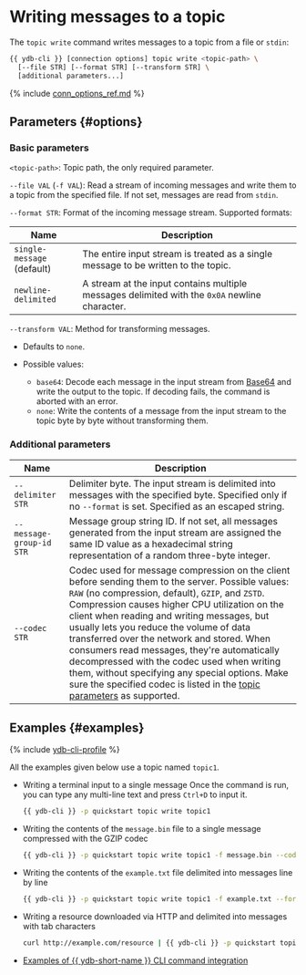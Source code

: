 # Writing messages to a topic

The `topic write` command writes messages to a topic from a file or `stdin`:

```bash
{{ ydb-cli }} [connection options] topic write <topic-path> \
  [--file STR] [--format STR] [--transform STR] \
  [additional parameters...]
```

{% include [conn_options_ref.md](commands/_includes/conn_options_ref.md) %}

## Parameters {#options}

### Basic parameters

`<topic-path>`: Topic path, the only required parameter.

`--file VAL` (`-f VAL`): Read a stream of incoming messages and write them to a topic from the specified file. If not set, messages are read from `stdin`.

`--format STR`: Format of the incoming message stream. Supported formats:

   | Name                           | Description                                                                                   |
   |--------------------------------|-----------------------------------------------------------------------------------------------|
   | `single-message`<br/>(default) | The entire input stream is treated as a single message to be written to the topic.            |
   | `newline-delimited`            | A stream at the input contains multiple messages delimited with the `0x0A` newline character. |

`--transform VAL`: Method for transforming messages.

- Defaults to `none`.
- Possible values:

   - `base64`: Decode each message in the input stream from [Base64](https://en.wikipedia.org/wiki/Base64) and write the output to the topic. If decoding fails, the command is aborted with an error.
   - `none`: Write the contents of a message from the input stream to the topic byte by byte without transforming them.

### Additional parameters

| Name                     | Description                                                                                                                                                                                                                                                                                                                                                                                                                                                                                                                                                                       |
|--------------------------|-----------------------------------------------------------------------------------------------------------------------------------------------------------------------------------------------------------------------------------------------------------------------------------------------------------------------------------------------------------------------------------------------------------------------------------------------------------------------------------------------------------------------------------------------------------------------------------|
| `--delimiter STR`        | Delimiter byte. The input stream is delimited into messages with the specified byte. Specified only if no `--format` is set. Specified as an escaped string.                                                                                                                                                                                                                                                                                                                                                                                                                      |
| `--message-group-id STR` | Message group string ID. If not set, all messages generated from the input stream are assigned the same ID value as a hexadecimal string representation of a random three-byte integer.                                                                                                                                                                                                                                                                                                                                                                                           |
| `--codec STR`            | Codec used for message compression on the client before sending them to the server. Possible values: `RAW` (no compression, default), `GZIP`, and `ZSTD`. Compression causes higher CPU utilization on the client when reading and writing messages, but usually lets you reduce the volume of data transferred over the network and stored. When consumers read messages, they're automatically decompressed with the codec used when writing them, without specifying any special options. Make sure the specified codec is listed in the [topic parameters](topic-create.md#create-options) as supported. |

## Examples {#examples}

{% include [ydb-cli-profile](../../_includes/ydb-cli-profile.md) %}

All the examples given below use a topic named `topic1`.

* Writing a terminal input to a single message Once the command is run, you can type any multi-line text and press `Ctrl+D` to input it.

   ```bash
   {{ ydb-cli }} -p quickstart topic write topic1
   ```

* Writing the contents of the `message.bin` file to a single message compressed with the GZIP codec

   ```bash
   {{ ydb-cli }} -p quickstart topic write topic1 -f message.bin --codec GZIP
   ```

* Writing the contents of the `example.txt` file delimited into messages line by line

   ```bash
   {{ ydb-cli }} -p quickstart topic write topic1 -f example.txt --format newline-delimited
   ```

* Writing a resource downloaded via HTTP and delimited into messages with tab characters

   ```bash
   curl http://example.com/resource | {{ ydb-cli }} -p quickstart topic write topic1 --delimiter "\t"
   ```

* [Examples of {{ ydb-short-name }} CLI command integration](topic-pipeline.md)
